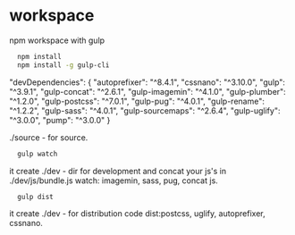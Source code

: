 # workspace
npm workspace with gulp
```bash
  npm install
  npm install -g gulp-cli
```
"devDependencies": {
    "autoprefixer": "^8.4.1",
    "cssnano": "^3.10.0",
    "gulp": "^3.9.1",
    "gulp-concat": "^2.6.1",
    "gulp-imagemin": "^4.1.0",
    "gulp-plumber": "^1.2.0",
    "gulp-postcss": "^7.0.1",
    "gulp-pug": "^4.0.1",
    "gulp-rename": "^1.2.2",
    "gulp-sass": "^4.0.1",
    "gulp-sourcemaps": "^2.6.4",
    "gulp-uglify": "^3.0.0",
    "pump": "^3.0.0"
  }

./source -  for source.


```bash
  gulp watch
```
it create ./dev - dir for development and concat your js's in ./dev/js/bundle.js
watch: imagemin, sass, pug, concat js.

```bash
  gulp dist
```
it create ./dev - for distribution code
dist:postcss, uglify, autoprefixer, cssnano.
